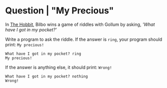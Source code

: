 # Question | "My Precious"

In [The Hobbit](https://en.wikipedia.org/wiki/The_Hobbit), Bilbo wins a game of riddles with Gollum by asking, *'What have I got in my pocket?'*

Write a program to ask the riddle. If the answer is ``ring``, your program should print: ``My precious!``

```
What have I got in my pocket? ring
My precious!
```

If the answer is anything else, it should print: ``Wrong!``

```
What have I got in my pocket? nothing
Wrong!
```
